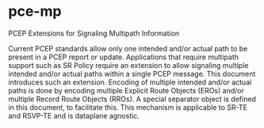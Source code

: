 # pce-mp

PCEP Extensions for Signaling Multipath Information 

Current PCEP standards allow only one intended and/or actual path to
be present in a PCEP report or update. Applications that require
multipath support such as SR Policy require an extension to allow
signaling multiple intended and/or actual paths within a single PCEP
message. This document introduces such an extension. Encoding of
multiple intended and/or actual paths is done by encoding multiple
Explicit Route Objects (EROs) and/or multiple Record Route Objects
(RROs). A special separator object is defined in this document, to
facilitate this. This mechanism is applicable to SR-TE and RSVP-TE
and is dataplane agnostic.

